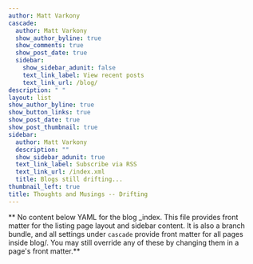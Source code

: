 ```yaml
---
author: Matt Varkony
cascade:
  author: Matt Varkony 
  show_author_byline: true
  show_comments: true
  show_post_date: true
  sidebar:
    show_sidebar_adunit: false
    text_link_label: View recent posts
    text_link_url: /blog/ 
description: " "
layout: list
show_author_byline: true
show_button_links: true
show_post_date: true
show_post_thumbnail: true
sidebar:
  author: Matt Varkony
  description: ""
  show_sidebar_adunit: true
  text_link_label: Subscribe via RSS
  text_link_url: /index.xml
  title: Blogs still drifting... 
thumbnail_left: true
title: Thoughts and Musings -- Drifting
---
```


** No content below YAML for the blog _index. This file provides front matter for the listing page layout and sidebar content. It is also a branch bundle, and all settings under `cascade` provide front matter for all pages inside blog/. You may still override any of these by changing them in a page's front matter.**
